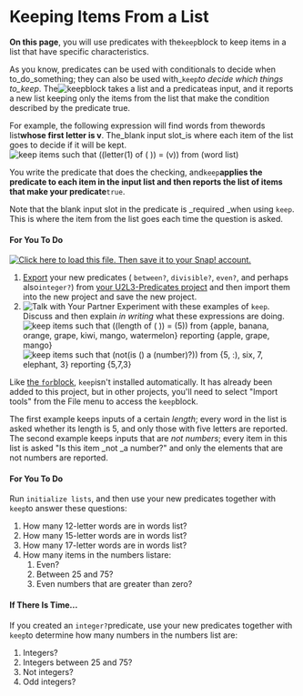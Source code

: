 # Keeping Items From a List

**On this page**, you will use predicates with the`keep`block to keep items in a list that have specific characteristics.

As you know, predicates can be used with conditionals to decide when to_do\_something; they can also be used with_`keep`_to decide which things to\_keep_. The![](http://bjc.edc.org/bjc-r/img/blocks/keep.png "keep")block takes a list and a predicateas input, and it reports a new list keeping only the items from the list that make the condition described by the predicate true.

For example, the following expression will find words from thewords list**whose first letter is v**. The\_blank input slot\_is where each item of the list goes to decide if it will be kept.  
![](http://bjc.edc.org/bjc-r/img/2-complexity/keep-example-6.png "keep items such that \(\(letter\(1\) of \( \)\) = \(v\)\) from \(word list\)")

You write the predicate that does the checking, and`keep`**applies the predicate to each item in the input list and then reports the list of items that make your predicate**`true`.

Note that the blank input slot in the predicate is \_required \_when using `keep`. This is where the item from the list goes each time the question is asked.

#### For You To Do

[![](http://bjc.edc.org/bjc-r/img/icons/load-save.png "Click here to load this file. Then save it to your Snap! account.")](http://snap.berkeley.edu/snapsource/snap.html#open:http://bjc.edc.org/bjc-r/prog/2-complexity/U2L3-KeepingData.xml)

1. [Export](http://bjc.edc.org/bjc-r/cur/programming/2-complexity/1-variables-games/4-importing-exporting.html?topic=nyc_bjc%2F2-conditionals-abstraction.topic&course=bjc4nyc.html&novideo&noassignment) your new predicates \( `between?`, `divisible?`, `even?`, and perhaps also`integer?`\) from
   [your U2L3-Predicates project](http://bjc.edc.org/bjc-r/cur/programming/2-complexity/3-predicates/1-adding-questions.html?topic=nyc_bjc%2F2-conditionals-abstraction.topic&course=bjc4nyc.html&novideo&noassignment) and then import them into the new project and save the new project.
2. ![](http://bjc.edc.org/bjc-r/img/icons/talk-with-your-partner.png "Talk with Your Partner") Experiment with these examples of `keep`. Discuss and then explain _in writing_
   what these expressions are doing.
   ![](http://bjc.edc.org/bjc-r/img/2-complexity/keep-example-4.png "keep items such that \(\(length of \( \)\) = \(5\)\) from {apple, banana, orange, grape, kiwi, mango, watermelon} reporting {apple, grape, mango}")
   ![](http://bjc.edc.org/bjc-r/img/2-complexity/keep-example-7.png "keep items such that \(not\(is \(\) a \(number\)?\)\) from {5, :\), six, 7, elephant, 3} reporting {5,7,3}")

Like [the `for`block](http://bjc.edc.org/bjc-r/cur/programming/1-introduction/3-drawing/6-the-for-block.html?topic=nyc_bjc%2F1-intro-loops.topic&course=bjc4nyc.html&novideo&noassignment), `keep`isn't installed automatically. It has already been added to this project, but in other projects, you'll need to select "Import tools" from the File menu to access the `keep`block.

The first example keeps inputs of a certain _length_; every word in the list is asked whether its length is 5, and only those with five letters are reported. The second example keeps inputs that are _not numbers_; every item in this list is asked "Is this item \_not \_a number?" and only the elements that are not numbers are reported.

#### For You To Do

Run `initialize lists`, and then use your new predicates together with `keep`to answer these questions:

1. How many 12-letter words are in words list?
2. How many 15-letter words are in words list?
3. How many 17-letter words are in words list?
4. How many items in the numbers listare:
   1. Even?
   2. Between 25 and 75?
   3. Even numbers that are greater than zero?

#### If There Is Time...

If you created an `integer?`predicate, use your new predicates together with `keep`to determine how many numbers in the numbers list are:

1. Integers?
2. Integers between 25 and 75?
3. Not integers?
4. Odd integers?



